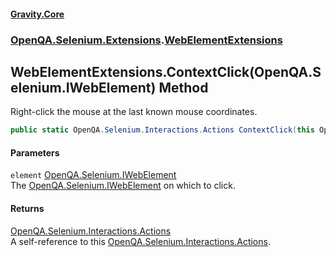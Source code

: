 #### [Gravity.Core](./index.md 'index')
### [OpenQA.Selenium.Extensions](./OpenQA-Selenium-Extensions.md 'OpenQA.Selenium.Extensions').[WebElementExtensions](./OpenQA-Selenium-Extensions-WebElementExtensions.md 'OpenQA.Selenium.Extensions.WebElementExtensions')
## WebElementExtensions.ContextClick(OpenQA.Selenium.IWebElement) Method
Right-click the mouse at the last known mouse coordinates.  
```csharp
public static OpenQA.Selenium.Interactions.Actions ContextClick(this OpenQA.Selenium.IWebElement element);
```
#### Parameters
<a name='OpenQA-Selenium-Extensions-WebElementExtensions-ContextClick(OpenQA-Selenium-IWebElement)-element'></a>
`element` [OpenQA.Selenium.IWebElement](https://docs.microsoft.com/en-us/dotnet/api/OpenQA.Selenium.IWebElement 'OpenQA.Selenium.IWebElement')  
The [OpenQA.Selenium.IWebElement](https://docs.microsoft.com/en-us/dotnet/api/OpenQA.Selenium.IWebElement 'OpenQA.Selenium.IWebElement') on which to click.  
  
#### Returns
[OpenQA.Selenium.Interactions.Actions](https://docs.microsoft.com/en-us/dotnet/api/OpenQA.Selenium.Interactions.Actions 'OpenQA.Selenium.Interactions.Actions')  
A self-reference to this [OpenQA.Selenium.Interactions.Actions](https://docs.microsoft.com/en-us/dotnet/api/OpenQA.Selenium.Interactions.Actions 'OpenQA.Selenium.Interactions.Actions').  
